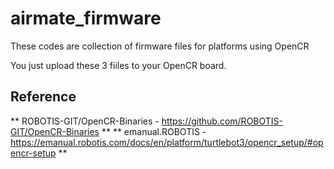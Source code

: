 # airmate_firmware 

These codes are collection of firmware files for platforms using OpenCR

You just upload these 3 fiiles to your OpenCR board.

## Reference

** ROBOTIS-GIT/OpenCR-Binaries - https://github.com/ROBOTIS-GIT/OpenCR-Binaries **
** emanual.ROBOTIS - https://emanual.robotis.com/docs/en/platform/turtlebot3/opencr_setup/#opencr-setup **